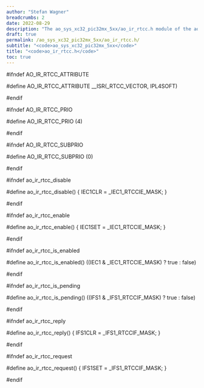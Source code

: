 ```yaml
---
author: "Stefan Wagner"
breadcrumbs: 2
date: 2022-08-29
description: "The ao_sys_xc32_pic32mx_5xx/ao_ir_rtcc.h module of the ao real-time operating system."
draft: true
permalink: /ao_sys_xc32_pic32mx_5xx/ao_ir_rtcc.h/ 
subtitle: "<code>ao_sys_xc32_pic32mx_5xx</code>"
title: "<code>ao_ir_rtcc.h</code>"
toc: true
---
```


#ifndef AO_IR_RTCC_ATTRIBUTE

#define AO_IR_RTCC_ATTRIBUTE        __ISR(_RTCC_VECTOR, IPL4SOFT)

#endif

#ifndef AO_IR_RTCC_PRIO

#define AO_IR_RTCC_PRIO             (4)

#endif

#ifndef AO_IR_RTCC_SUBPRIO

#define AO_IR_RTCC_SUBPRIO          (0)

#endif

#ifndef ao_ir_rtcc_disable

#define ao_ir_rtcc_disable()        { IEC1CLR = _IEC1_RTCCIE_MASK; }

#endif

#ifndef ao_ir_rtcc_enable

#define ao_ir_rtcc_enable()         { IEC1SET = _IEC1_RTCCIE_MASK; }

#endif

#ifndef ao_ir_rtcc_is_enabled

#define ao_ir_rtcc_is_enabled()     ((IEC1 & _IEC1_RTCCIE_MASK) ? true : false)

#endif

#ifndef ao_ir_rtcc_is_pending

#define ao_ir_rtcc_is_pending()     ((IFS1 & _IFS1_RTCCIF_MASK) ? true : false)

#endif

#ifndef ao_ir_rtcc_reply

#define ao_ir_rtcc_reply()          { IFS1CLR = _IFS1_RTCCIF_MASK; }

#endif

#ifndef ao_ir_rtcc_request

#define ao_ir_rtcc_request()        { IFS1SET = _IFS1_RTCCIF_MASK; }

#endif

